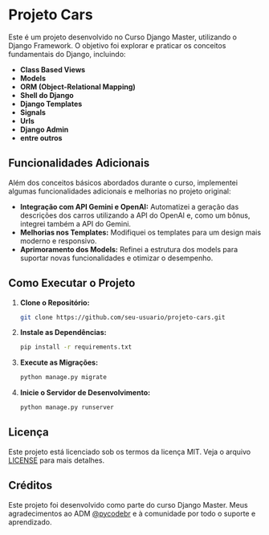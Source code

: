 # Projeto Cars

Este é um projeto desenvolvido no Curso Django Master, utilizando o Django Framework. O objetivo foi explorar e praticar os conceitos fundamentais do Django, incluindo:

- **Class Based Views**
- **Models**
- **ORM (Object-Relational Mapping)**
- **Shell do Django**
- **Django Templates**
- **Signals**
- **Urls**
- **Django Admin**
- **entre outros**

## Funcionalidades Adicionais

Além dos conceitos básicos abordados durante o curso, implementei algumas funcionalidades adicionais e melhorias no projeto original:

- **Integração com API Gemini e OpenAI:** Automatizei a geração das descrições dos carros utilizando a API do OpenAI e, como um bônus, integrei também a API do Gemini.
- **Melhorias nos Templates:** Modifiquei os templates para um design mais moderno e responsivo.
- **Aprimoramento dos Models:** Refinei a estrutura dos models para suportar novas funcionalidades e otimizar o desempenho.

## Como Executar o Projeto

1. **Clone o Repositório:**
    ```bash
    git clone https://github.com/seu-usuario/projeto-cars.git
    ```
2. **Instale as Dependências:**
    ```bash
    pip install -r requirements.txt
    ```
3. **Execute as Migrações:**
    ```bash
    python manage.py migrate
    ```
4. **Inicie o Servidor de Desenvolvimento:**
    ```bash
    python manage.py runserver
    ```

## Licença

Este projeto está licenciado sob os termos da licença MIT. Veja o arquivo [LICENSE](LICENSE) para mais detalhes.

## Créditos

Este projeto foi desenvolvido como parte do curso Django Master. Meus agradecimentos ao ADM [@pycodebr](https://github.com/pycodebr) e à comunidade por todo o suporte e aprendizado.

